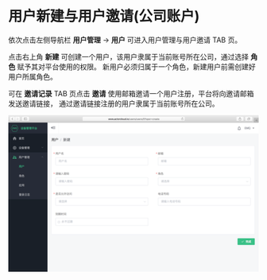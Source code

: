 # 用户新建与用户邀请(公司账户)

依次点击左侧导航栏 **用户管理** -> **用户** 可进入用户管理与用户邀请 TAB 页。

点击右上角 **新建** 可创建一个用户，该用户隶属于当前账号所在公司，通过选择 **角色** 赋予其对平台使用的权限。
新用户必须归属于一个角色，新建用户前需创建好用户所属角色。

可在 **邀请记录** TAB 页点击 **邀请** 使用邮箱邀请一个用户注册，平台将向邀请邮箱发送邀请链接，
通过邀请链接注册的用户隶属于当前账号所在公司。

![](/assets/user_create.png)